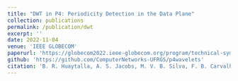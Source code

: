 ```yaml
---
title: "DWT in P4: Periodicity Detection in the Data Plane"
collection: publications
permalink: /publication/dwt
excerpt: ''
date: 2022-11-04
venue: 'IEEE GLOBECOM'
paperurl: 'https://globecom2022.ieee-globecom.org/program/technical-symposium-program/symposia-person-wednesday-7-dec-2022'
github: 'https://github.com/ComputerNetworks-UFRGS/p4wavelets'
citation: 'B. R. Huaytalla, A. S. Jacobs, M. V. B. Silva, F. B. Carvalho, R. A. Ferreira, W. Willinger, L. Granville. &quot;DWT in P4: Periodicity Detection in the Data Plane.&quot; <i>IEEE GLOBECOM 2022 </i>.'
---
```

